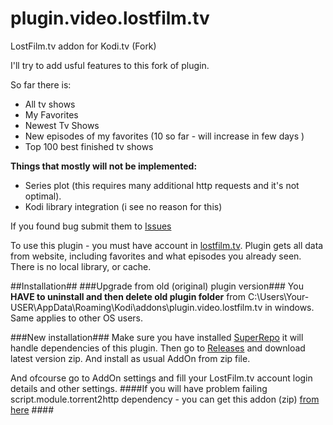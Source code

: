 # plugin.video.lostfilm.tv
LostFilm.tv addon for Kodi.tv (Fork)

I'll try to add usful features to this fork of plugin.

So far there is:

* All tv shows
* My Favorites 
* Newest Tv Shows
* New episodes of my favorites (10 so far - will increase in few days )
* Top 100 best finished tv shows 

**Things that mostly will not be implemented:**
* Series plot (this requires many additional http requests and it's not optimal).
* Kodi library integration (i see no reason for this)


If you found bug submit them to [Issues](https://github.com/Tommixoft/plugin.video.lostfilm.tv/issues)

To use this plugin - you must have account in [lostfilm.tv](http://lostfilm.tv). Plugin gets all data from website, including favorites and what episodes you already seen. There is no local library, or cache.

##Installation##
###Upgrade from old (original) plugin version###
You **HAVE to uninstall and then delete old plugin folder** from C:\Users\Your-USER\AppData\Roaming\Kodi\addons\plugin.video.lostfilm.tv in windows.
Same applies to other OS users.

###New installation###
Make sure you have installed [SuperRepo](https://superrepo.org/get-started/) it will handle dependencies of this plugin.
Then go to [Releases](https://github.com/Tommixoft/plugin.video.lostfilm.tv/releases) and download latest version zip. And install as usual AddOn from zip file.

And ofcourse go to AddOn settings and fill your LostFilm.tv account login details and other settings.
####If you will have problem failing script.module.torrent2http dependency - you can get this addon (zip) [from here](https://github.com/Tommixoft/script.module.torrent2http/releases/) ####






